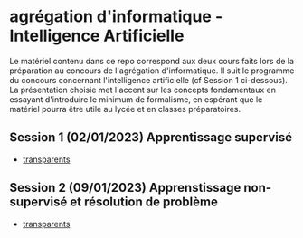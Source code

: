 # agrégation d'informatique - Intelligence Artificielle

Le matériel contenu dans ce repo correspond aux deux cours faits lors de la préparation au concours de l'agrégation d'informatique. Il suit le programme du concours concernant l'intelligence artificielle (cf Session 1 ci-dessous). La présentation choisie met l'accent sur les concepts fondamentaux en essayant d'introduire le minimum de formalisme, en espérant que le matériel pourra être utile au lycée et en classes préparatoires.

## Session 1 (02/01/2023) Apprentissage supervisé
- [transparents](https://docs.google.com/presentation/d/1E_LSH_Qnxi7kbXHfNKYloMsIqiuGKWTZ_fUqxtP5-ps/edit?usp=sharing)

## Session 2 (09/01/2023) Apprenstissage non-supervisé et résolution de problème
- [transparents](https://docs.google.com/presentation/d/1T5h0vEF51BYQSu_aOd4J7DT61jsKuTyJf4pv2bZJgT4/edit?usp=sharing)
